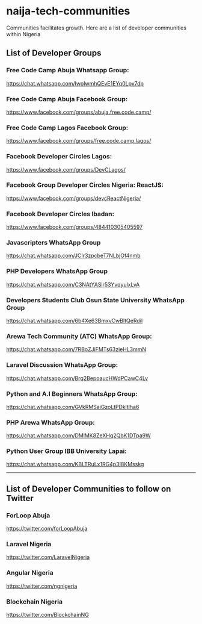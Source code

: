 # naija-tech-communities
Communities facilitates growth. Here are a list of developer communities within Nigeria

## List of Developer Groups


### Free Code Camp Abuja Whatsapp Group:
https://chat.whatsapp.com/IwoIwmhQEvE1EYq0Lpv7dp

### Free Code Camp Abuja Facebook Group:
https://www.facebook.com/groups/abuja.free.code.camp/

### Free Code Camp Lagos Facebook Group:
https://www.facebook.com/groups/free.code.camp.lagos/

### Facebook Developer Circles Lagos:
https://www.facebook.com/groups/DevCLagos/

### Facebook Group Developer Circles Nigeria: ReactJS:
https://www.facebook.com/groups/devcReactNigeria/

### Facebook Developer Circles Ibadan:
https://www.facebook.com/groups/484410305405597

### Javascripters WhatsApp Group
https://chat.whatsapp.com/JCIr3zpcbeT7NLbjOf4nmb

### PHP Developers WhatsApp Group
https://chat.whatsapp.com/C3NAtYASlr53YvqyulxLvA

### Developers Students Club Osun State University WhatsApp Group
https://chat.whatsapp.com/6b4Xe63BmxvCwBltQeRdiI

### Arewa Tech Community (ATC) WhatsApp Group:
https://chat.whatsapp.com/7RBoZJiFMTs63zieHL3mmN

### Laravel Discussion WhatsApp Group:
https://chat.whatsapp.com/Brq2BepoaucHWdPCawC4Lv

### Python and A.I Beginners WhatsApp Group:
https://chat.whatsapp.com/GVkRMSaiGzoLtPDkltlha6

### PHP Arewa WhatsApp Group:
https://chat.whatsapp.com/DMlMK8ZeXHq2QbK1DTpa9W

### Python User Group IBB University Lapai:

https://chat.whatsapp.com/KBLTRuLx1RG4p3I8KMsskg

<hr>

## List of Developer Communities to follow on Twitter


### ForLoop Abuja
https://twitter.com/forLoopAbuja

### Laravel Nigeria
https://twitter.com/LaravelNigeria

### Angular Nigeria
https://twitter.com/ngnigeria

### Blockchain Nigeria
https://twitter.com/BlockchainNG




